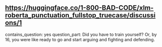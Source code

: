 ## https://huggingface.co/1-800-BAD-CODE/xlm-roberta_punctuation_fullstop_truecase/discussions/1

contains_question: yes
question_part: Did you have to train yourself? Or, by 16, you were like ready to go and start arguing and fighting and defending.